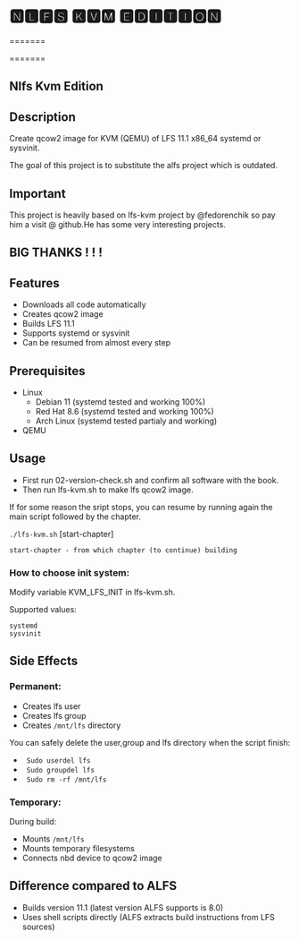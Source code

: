 # 🅽🅻🅵🆂 🅺🆅🅼 🅴🅳🅸🆃🅸🅾🅽
=======

=======
## Nlfs Kvm Edition


## Description

Create qcow2 image for KVM (QEMU) of LFS 11.1 x86_64 systemd or sysvinit.

The goal of this project is to substitute the alfs project which is outdated.


## Important

This project is heavily based on lfs-kvm project by @fedorenchik so pay him a visit @ github.He has some very interesting projects.

## **BIG THANKS** ! ! !

## Features

* Downloads all code automatically
* Creates qcow2 image
* Builds LFS 11.1
* Supports systemd or sysvinit
* Can be resumed from almost every step

## Prerequisites

* Linux
    - Debian 11 (systemd tested and working 100%)
    - Red Hat 8.6 (systemd tested and working 100%)
    - Arch Linux (systemd tested partialy and working)
* QEMU

## Usage

* First run 02-version-check.sh and confirm all software with the book.
* Then run lfs-kvm.sh to make lfs qcow2 image.


If for some reason the sript stops, you can resume by running again the main script followed by the chapter.

`./lfs-kvm.sh` [start-chapter]
```
start-chapter - from which chapter (to continue) building
```
### How to choose init system:

Modify variable KVM_LFS_INIT in lfs-kvm.sh.

Supported values:
```
systemd
sysvinit
```

## Side Effects

### Permanent:

* Creates lfs user
* Creates lfs group
* Creates `/mnt/lfs` directory

You can safely delete the user,group and lfs directory when the script finish:

 - ` Sudo userdel lfs`
 - ` Sudo groupdel lfs`
 - ` Sudo rm -rf /mnt/lfs`

### Temporary:

During build:

* Mounts `/mnt/lfs`
* Mounts temporary filesystems
* Connects nbd device to qcow2 image

## Difference compared to ALFS

* Builds version 11.1 (latest version ALFS supports is 8.0)
* Uses shell scripts directly (ALFS extracts build instructions from LFS
    sources)

